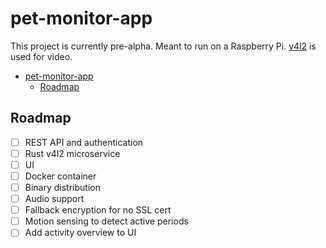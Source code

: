 # pet-monitor-app

This project is currently pre-alpha.
Meant to run on a Raspberry Pi. [v4l2](https://www.kernel.org/doc/html/v4.9/media/uapi/v4l/v4l2.html) is used for video.

- [pet-monitor-app](#pet-monitor-app)
  - [Roadmap](#roadmap)

## Roadmap

- [ ] REST API and authentication
- [ ] Rust v4l2 microservice
- [ ] UI
- [ ] Docker container
- [ ] Binary distribution
- [ ] Audio support
- [ ] Fallback encryption for no SSL cert
- [ ] Motion sensing to detect active periods
- [ ] Add activity overview to UI
